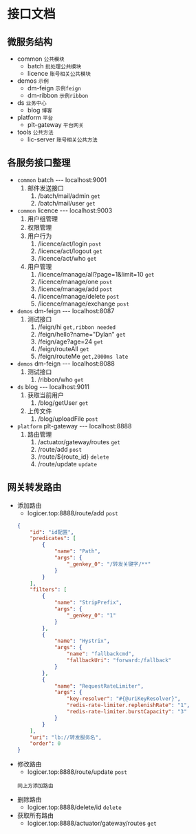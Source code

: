 # 接口文档
## 微服务结构
* common     `公共模块`
    * batch     `批处理公共模块`
    * licence   `账号相关公共模块`
* demos      `示例`
    * dm-feign      `示例feign`
    * dm-ribbon     `示例ribbon`
* ds     `业务中心`
    * blog  `博客`
* platform   `平台`
    * plt-gateway   `平台网关`
* tools  `公共方法`
    * lic-server    `账号相关公共方法`
## 各服务接口整理
* `common` batch    --- localhost:9001
    1. 邮件发送接口
        1. /batch/mail/admin   `get`
        2. /batch/mail/user    `get`
* `common` licence  --- localhost:9003
    1. 用户组管理
    2. 权限管理
    3. 用户行为
        1. /licence/act/login   `post`
        2. /licence/act/logout  `get`
        3. /licence/act/who     `get`
    4. 用户管理
        1. /licence/manage/all?page=1&limit=10  `get`
        2. /licence/manage/one      `post`
        3. /licence/manage/add      `post`
        4. /licence/manage/delete   `post`
        5. /licence/manage/exchange   `post`
* `demos` dm-feign  --- localhost:8087
    1. 测试接口
        1. /feign/hi    `get,ribbon needed`
        2. /feign/hello?name="Dylan" `get`
        3. /feign/age?age=24    `get`
        4. /feign/routeAll      `get`
        5. /feign/routeMe       `get,2000ms late`
* `demos` dm-feign --- localhost:8088
    1. 测试接口
        1. /ribbon/who  `get`
* `ds` blog --- localhost:9011
    1. 获取当前用户
        1. /blog/getUser    `get`
    2. 上传文件
        1. /blog/uploadFile `post`
* `platform` plt-gateway    --- localhost:8888
    1. 路由管理
        1. /actuator/gateway/routes `get`
        2. /route/add   `post`
        3. /route/${route_id}   `delete`
        4. /route/update    `update`
## 网关转发路由
* 添加路由
    * logicer.top:8888/route/add    `post`
    ```json
    {
        "id": "id配置",
        "predicates": [
            {
                "name": "Path",
                "args": {
                    "_genkey_0": "/转发关键字/**"
                }
            }
        ],
        "filters": [
            {
                "name": "StripPrefix",
                "args": {
                    "_genkey_0": "1"
                }
            },
            {
                "name": "Hystrix",
                "args": {
                    "name": "fallbackcmd",
                    "fallbackUri": "forward:/fallback"
                }
            },
            {
                "name": "RequestRateLimiter",
                "args": {
                    "key-resolver": "#{@uriKeyResolver}",
                    "redis-rate-limiter.replenishRate": "1",
                    "redis-rate-limiter.burstCapacity": "3"
                }
            }
        ],
        "uri": "lb://转发服务名",
        "order": 0
    }
    ```
* 修改路由
    * logicer.top:8888/route/update     `post`
    ```text
    同上方添加路由
    ```
* 删除路由
    * logicer.top:8888/delete/id       `delete`
* 获取所有路由
    * logicer.top:8888/actuator/gateway/routes  `get`